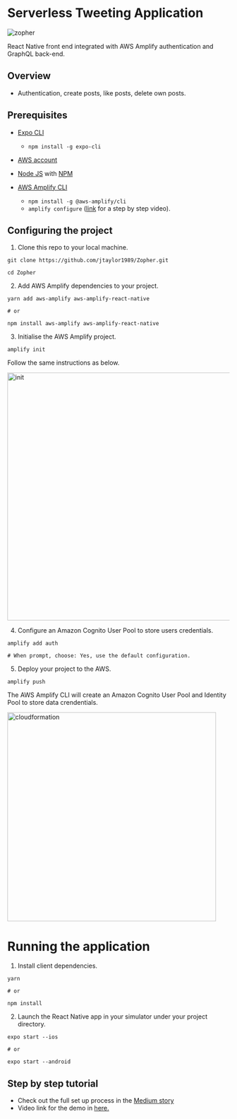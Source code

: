# Serverless Tweeting Application

![zopher](https://user-images.githubusercontent.com/26605247/54273843-9afd5400-457e-11e9-979e-e2bc714c0a01.png)

React Native front end integrated with AWS Amplify authentication and GraphQL back-end.

## Overview

* Authentication, create posts, like posts, delete own posts.

## Prerequisites

* [Expo CLI](https://docs.expo.io/versions/latest/workflow/expo-cli/)
  * `npm install -g expo-cli`
  
* [AWS account](https://aws.amazon.com/amplify/)

* [Node JS](https://nodejs.org/en/download/) with [NPM](https://docs.npmjs.com/downloading-and-installing-node-js-and-npm)

* [AWS Amplify CLI](https://aws-amplify.github.io/)
  * `npm install -g @aws-amplify/cli`
  * `amplify configure` ([link](https://www.youtube.com/watch?v=fWbM5DLh25U) for a step by step video).

## Configuring the project

1. Clone this repo to your local machine.

```
git clone https://github.com/jtaylor1989/Zopher.git

cd Zopher
```

2. Add AWS Amplify dependencies to your project.

```
yarn add aws-amplify aws-amplify-react-native

# or

npm install aws-amplify aws-amplify-react-native
```

3. Initialise the AWS Amplify project.

```
amplify init
```

Follow the same instructions as below.

<img width="561" alt="init" src="https://user-images.githubusercontent.com/26605247/54110565-98152e80-43d9-11e9-9eed-e728cbf2ecd6.png">

4. Configure an Amazon Cognito User Pool to store users credentials.
```
amplify add auth

# When prompt, choose: Yes, use the default configuration.
```

5. Deploy your project to the AWS.

```
amplify push
```

The AWS Amplify CLI will create an Amazon Cognito User Pool and Identity Pool to store data crendentials.

<img width="473" alt="cloudformation" src="https://user-images.githubusercontent.com/26605247/54111473-d7447f00-43db-11e9-9fe8-57edd0a36fe8.png">


# Running the application

1. Install client dependencies.
```
yarn

# or

npm install
```

2. Launch the React Native app in your simulator under your project directory.

```
expo start --ios

# or

expo start --android
```

## Step by step tutorial

* Check out the full set up process in the [Medium story](https://bit.ly/2QoI3JO)
* Video link for the demo in [here.](https://www.youtube.com/watch?time_continue=27&v=7bxXHWXV7O8)
